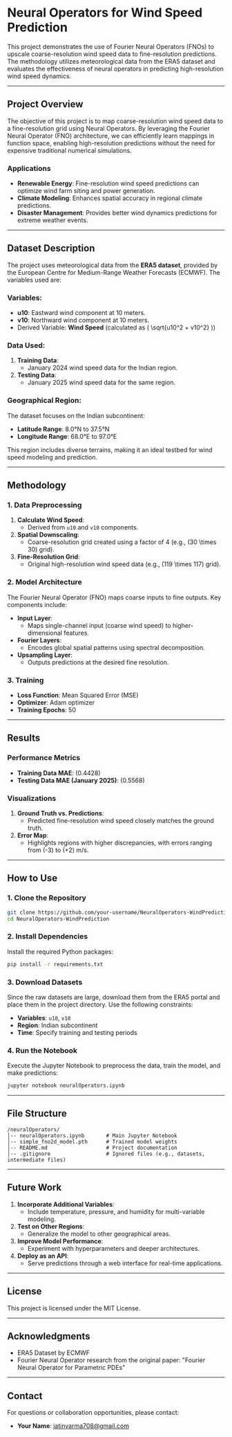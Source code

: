 # Neural Operators for Wind Speed Prediction

This project demonstrates the use of Fourier Neural Operators (FNOs) to upscale coarse-resolution wind speed data to fine-resolution predictions. The methodology utilizes meteorological data from the ERA5 dataset and evaluates the effectiveness of neural operators in predicting high-resolution wind speed dynamics.

---

## **Project Overview**
The objective of this project is to map coarse-resolution wind speed data to a fine-resolution grid using Neural Operators. By leveraging the Fourier Neural Operator (FNO) architecture, we can efficiently learn mappings in function space, enabling high-resolution predictions without the need for expensive traditional numerical simulations.

### **Applications**
- **Renewable Energy**: Fine-resolution wind speed predictions can optimize wind farm siting and power generation.
- **Climate Modeling**: Enhances spatial accuracy in regional climate predictions.
- **Disaster Management**: Provides better wind dynamics predictions for extreme weather events.

---

## **Dataset Description**
The project uses meteorological data from the **ERA5 dataset**, provided by the European Centre for Medium-Range Weather Forecasts (ECMWF). The variables used are:

### **Variables**:
- **u10**: Eastward wind component at 10 meters.
- **v10**: Northward wind component at 10 meters.
- Derived Variable: **Wind Speed** (calculated as \( \sqrt{u10^2 + v10^2} \))

### **Data Used**:
1. **Training Data**:
   - January 2024 wind speed data for the Indian region.
2. **Testing Data**:
   - January 2025 wind speed data for the same region.

### **Geographical Region**:
The dataset focuses on the Indian subcontinent:
- **Latitude Range**: 8.0°N to 37.5°N
- **Longitude Range**: 68.0°E to 97.0°E

This region includes diverse terrains, making it an ideal testbed for wind speed modeling and prediction.

---

## **Methodology**

### **1. Data Preprocessing**
1. **Calculate Wind Speed**:
   - Derived from `u10` and `v10` components.
2. **Spatial Downscaling**:
   - Coarse-resolution grid created using a factor of 4 (e.g., \(30 \times 30\) grid).
3. **Fine-Resolution Grid**:
   - Original high-resolution wind speed data (e.g., \(119 \times 117\) grid).

### **2. Model Architecture**
The Fourier Neural Operator (FNO) maps coarse inputs to fine outputs. Key components include:
- **Input Layer**:
  - Maps single-channel input (coarse wind speed) to higher-dimensional features.
- **Fourier Layers**:
  - Encodes global spatial patterns using spectral decomposition.
- **Upsampling Layer**:
  - Outputs predictions at the desired fine resolution.

### **3. Training**
- **Loss Function**: Mean Squared Error (MSE)
- **Optimizer**: Adam optimizer
- **Training Epochs**: 50

---

## **Results**

### **Performance Metrics**
- **Training Data MAE**: \(0.4428\)
- **Testing Data MAE (January 2025)**: \(0.5568\)

### **Visualizations**
1. **Ground Truth vs. Predictions**:
   - Predicted fine-resolution wind speed closely matches the ground truth.
2. **Error Map**:
   - Highlights regions with higher discrepancies, with errors ranging from \(-3\) to \(+2\) m/s.

---

## **How to Use**

### **1. Clone the Repository**
```bash
git clone https://github.com/your-username/NeuralOperators-WindPrediction.git
cd NeuralOperators-WindPrediction
```

### **2. Install Dependencies**
Install the required Python packages:
```bash
pip install -r requirements.txt
```

### **3. Download Datasets**
Since the raw datasets are large, download them from the ERA5 portal and place them in the project directory. Use the following constraints:
- **Variables**: `u10`, `v10`
- **Region**: Indian subcontinent
- **Time**: Specify training and testing periods

### **4. Run the Notebook**
Execute the Jupyter Notebook to preprocess the data, train the model, and make predictions:
```bash
jupyter notebook neuralOperators.ipynb
```

---

## **File Structure**
```
/neuralOperators/
│-- neuralOperators.ipynb       # Main Jupyter Notebook
│-- simple_fno2d_model.pth      # Trained model weights
│-- README.md                   # Project documentation
│-- .gitignore                  # Ignored files (e.g., datasets, intermediate files)
```

---

## **Future Work**
1. **Incorporate Additional Variables**:
   - Include temperature, pressure, and humidity for multi-variable modeling.
2. **Test on Other Regions**:
   - Generalize the model to other geographical areas.
3. **Improve Model Performance**:
   - Experiment with hyperparameters and deeper architectures.
4. **Deploy as an API**:
   - Serve predictions through a web interface for real-time applications.

---

## **License**
This project is licensed under the MIT License.

---

## **Acknowledgments**
- ERA5 Dataset by ECMWF
- Fourier Neural Operator research from the original paper: "Fourier Neural Operator for Parametric PDEs"

---

## **Contact**
For questions or collaboration opportunities, please contact:
- **Your Name**: jatinvarma708@gmail.com

